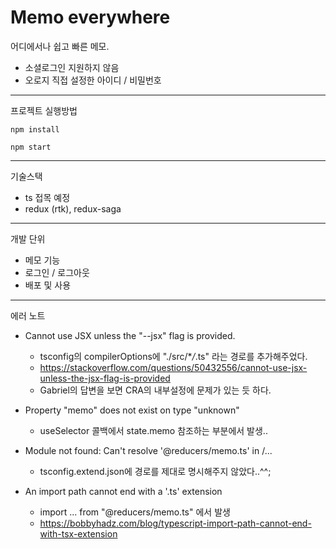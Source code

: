 # Memo everywhere

어디에서나 쉽고 빠른 메모.

- 소셜로그인 지원하지 않음
- 오로지 직접 설정한 아이디 / 비밀번호

---

프로젝트 실행방법

`npm install`

`npm start`

---

기술스택

- ts 접목 예정
- redux (rtk), redux-saga

---

개발 단위

- 메모 기능
- 로그인 / 로그아웃
- 배포 및 사용

---

에러 노트

- Cannot use JSX unless the "--jsx" flag is provided.

  - tsconfig의 compilerOptions에 "./src/\*_/_.ts" 라는 경로를 추가해주었다.
  - https://stackoverflow.com/questions/50432556/cannot-use-jsx-unless-the-jsx-flag-is-provided
  - Gabriel의 답변을 보면 CRA의 내부설정에 문제가 있는 듯 하다.

- Property "memo" does not exist on type "unknown"

  - useSelector 콜백에서 state.memo 참조하는 부분에서 발생..

- Module not found: Can't resolve '@reducers/memo.ts' in /...

  - tsconfig.extend.json에 경로를 제대로 명시해주지 않았다..^^;

- An import path cannot end with a '.ts' extension

  - import ... from "@reducers/memo.ts" 에서 발생
  - https://bobbyhadz.com/blog/typescript-import-path-cannot-end-with-tsx-extension
